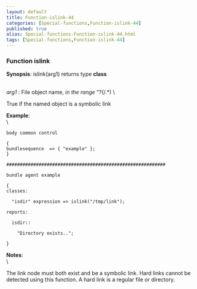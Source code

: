 ```yaml
---
layout: default
title: Function-islink-44
categories: [Special-functions,Function-islink-44]
published: true
alias: Special-functions-Function-islink-44.html
tags: [Special-functions,Function-islink-44]
---
```


### Function islink

**Synopsis**: islink(arg1) returns type **class**

\
 *arg1* : File object name, *in the range* "?(/.\*) \

True if the named object is a symbolic link

**Example**:\
 \

~~~~ {.verbatim}
body common control

{
bundlesequence  => { "example" };
}

###########################################################

bundle agent example

{     
classes:

  "isdir" expression => islink("/tmp/link");

reports:

  isdir::

    "Directory exists..";

}
~~~~

**Notes**:\
 \

The link node must both exist and be a symbolic link. Hard links cannot
be detected using this function. A hard link is a regular file or
directory.
